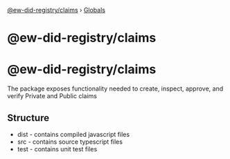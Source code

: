 [@ew-did-registry/claims](README.md) › [Globals](globals.md)

# @ew-did-registry/claims

# @ew-did-registry/claims

The package exposes functionality needed to create, inspect, approve, and verify Private and Public claims

## Structure
- dist - contains compiled javascript files
- src - contains source typescript files
- test - contains unit test files
